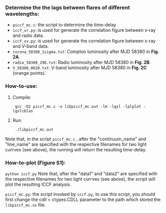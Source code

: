 ### Determine the the lags between flares of different wavelengths:
- `piccf_mc.c`: the script to determine the time-delay
- `iccf_xr.py`: is used for generate the correlation figure between x-ray and radio data.
- `iccf_xv.py`: is used for generate the correlation figure between x-ray and V-band data.
- `corona_58380_1sigma.txt`: Compton luminosity after MJD 58380 in **Fig. 2A**.
- `radio_58380_296.txt`: Radio luminosity after MJD 58380 in **Fig. 2B**.
- `V_58380_0620.txt`: V-band luminosity after MJD 58380 in **Fig. 2C** (orange points).
### How-to-use:

1. Compile: 

   ```
    gcc -O2 piccf_mc.c -o libpiccf_mc.out -lm -lgsl -lplplot -lgslcblas 
   ```

2. Run: 

   ```
    ./libpiccf_mc.out
   ```

  Note that, in the script `piccf_mc.c` , after the "continuum_name" and "line_name" are specified with the respective filenames for two light currves (see above), the running will return the resulting time-delay.

### How-to-plot (Figure S1):
 `python iccf.py` Note that, after the "data1" and "data2" are specified with the respective filenames for two light currves (see above), the script will plot the resulting ICCF analysis.

  `piccf_mc.py`: the script invoked by  `iccf.py`, to use this script, you should first change the cdll = ctypes.CDLL parameter to the path which stored the  `libpiccf_mc.so` file.
